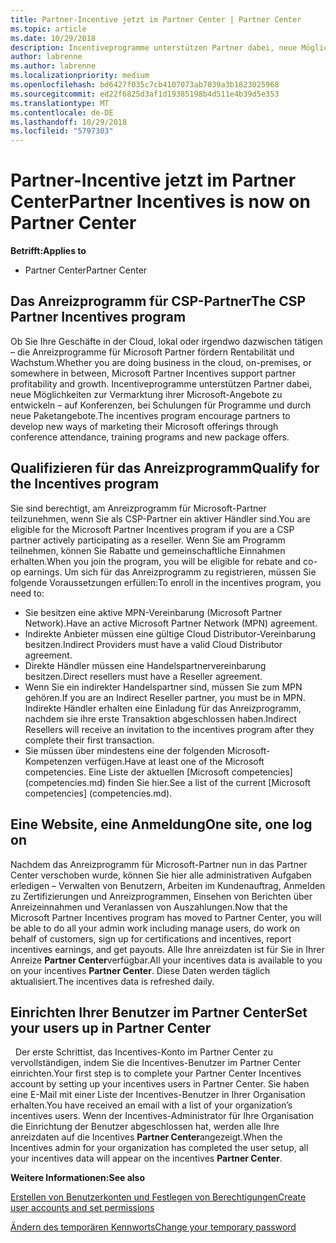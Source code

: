 ```yaml
---
title: Partner-Incentive jetzt im Partner Center | Partner Center
ms.topic: article
ms.date: 10/29/2018
description: Incentiveprogramme unterstützen Partner dabei, neue Möglichkeiten zur Vermarktung ihrer Microsoft-Angebote zu entwickeln, Schulungen anzubieten usw.
author: labrenne
ms.author: labrenne
ms.localizationpriority: medium
ms.openlocfilehash: bd6427f035c7cb4107073ab7039a3b1823025968
ms.sourcegitcommit: ed22f6825d3af1d19385198b4d511e4b39d5e353
ms.translationtype: MT
ms.contentlocale: de-DE
ms.lasthandoff: 10/29/2018
ms.locfileid: "5797303"
---
```

# <a name="partner-incentives-is-now-on-partner-center"></a><span data-ttu-id="e7055-103">Partner-Incentive jetzt im Partner Center</span><span class="sxs-lookup"><span data-stu-id="e7055-103">Partner Incentives is now on Partner Center</span></span> 

**<span data-ttu-id="e7055-104">Betrifft:</span><span class="sxs-lookup"><span data-stu-id="e7055-104">Applies to</span></span>**

-  <span data-ttu-id="e7055-105">Partner Center</span><span class="sxs-lookup"><span data-stu-id="e7055-105">Partner Center</span></span>

## <a name="the-csp-partner-incentives-program"></a><span data-ttu-id="e7055-106">Das Anreizprogramm für CSP-Partner</span><span class="sxs-lookup"><span data-stu-id="e7055-106">The CSP Partner Incentives program</span></span>

<span data-ttu-id="e7055-107">Ob Sie Ihre Geschäfte in der Cloud, lokal oder irgendwo dazwischen tätigen – die Anreizprogramme für Microsoft Partner fördern Rentabilität und Wachstum.</span><span class="sxs-lookup"><span data-stu-id="e7055-107">Whether you are doing business in the cloud, on-premises, or somewhere in between, Microsoft Partner Incentives support partner profitability and growth.</span></span> <span data-ttu-id="e7055-108">Incentiveprogramme unterstützen Partner dabei, neue Möglichkeiten zur Vermarktung ihrer Microsoft-Angebote zu entwickeln – auf Konferenzen, bei Schulungen für Programme und durch neue Paketangebote.</span><span class="sxs-lookup"><span data-stu-id="e7055-108">The incentives program encourage partners to develop new ways of marketing their Microsoft offerings through conference attendance, training programs and new package offers.</span></span> 

## <a name="qualify-for-the-incentives-program"></a><span data-ttu-id="e7055-109">Qualifizieren für das Anreizprogramm</span><span class="sxs-lookup"><span data-stu-id="e7055-109">Qualify for the Incentives program</span></span>

<span data-ttu-id="e7055-110">Sie sind berechtigt, am Anreizprogramm für Microsoft-Partner teilzunehmen, wenn Sie als CSP-Partner ein aktiver Händler sind.</span><span class="sxs-lookup"><span data-stu-id="e7055-110">You are eligible for the Microsoft Partner Incentives program if you are a CSP partner actively participating as a reseller.</span></span>
<span data-ttu-id="e7055-111">Wenn Sie am Programm teilnehmen, können Sie Rabatte und gemeinschaftliche Einnahmen erhalten.</span><span class="sxs-lookup"><span data-stu-id="e7055-111">When you join the program, you will be eligible for rebate and co-op earnings.</span></span> <span data-ttu-id="e7055-112">Um sich für das Anreizprogramm zu registrieren, müssen Sie folgende Voraussetzungen erfüllen:</span><span class="sxs-lookup"><span data-stu-id="e7055-112">To enroll in the incentives program, you need to:</span></span> 
-   <span data-ttu-id="e7055-113">Sie besitzen eine aktive MPN-Vereinbarung (Microsoft Partner Network).</span><span class="sxs-lookup"><span data-stu-id="e7055-113">Have an active Microsoft Partner Network (MPN) agreement.</span></span>  
-   <span data-ttu-id="e7055-114">Indirekte Anbieter müssen eine gültige Cloud Distributor-Vereinbarung besitzen.</span><span class="sxs-lookup"><span data-stu-id="e7055-114">Indirect Providers must have a valid Cloud Distributor agreement.</span></span>
-   <span data-ttu-id="e7055-115">Direkte Händler müssen eine Handelspartnervereinbarung besitzen.</span><span class="sxs-lookup"><span data-stu-id="e7055-115">Direct resellers must have a Reseller agreement.</span></span>
-   <span data-ttu-id="e7055-116">Wenn Sie ein indirekter Handelspartner sind, müssen Sie zum MPN gehören.</span><span class="sxs-lookup"><span data-stu-id="e7055-116">If you are an Indirect Reseller partner, you must be in MPN.</span></span> <span data-ttu-id="e7055-117">Indirekte Händler erhalten eine Einladung für das Anreizprogramm, nachdem sie ihre erste Transaktion abgeschlossen haben.</span><span class="sxs-lookup"><span data-stu-id="e7055-117">Indirect Resellers will receive an invitation to the incentives program after they complete their first transaction.</span></span> 
-   <span data-ttu-id="e7055-118">Sie müssen über mindestens eine der folgenden Microsoft-Kompetenzen verfügen.</span><span class="sxs-lookup"><span data-stu-id="e7055-118">Have at least one of the Microsoft competencies.</span></span> <span data-ttu-id="e7055-119">Eine Liste der aktuellen [Microsoft competencies] (competencies.md) finden Sie hier.</span><span class="sxs-lookup"><span data-stu-id="e7055-119">See a list of the current [Microsoft competencies] (competencies.md).</span></span>

## <a name="one-site-one-log-on"></a><span data-ttu-id="e7055-120">Eine Website, eine Anmeldung</span><span class="sxs-lookup"><span data-stu-id="e7055-120">One site, one log on</span></span>

<span data-ttu-id="e7055-121">Nachdem das Anreizprogramm für Microsoft-Partner nun in das Partner Center verschoben wurde, können Sie hier alle administrativen Aufgaben erledigen – Verwalten von Benutzern, Arbeiten im Kundenauftrag, Anmelden zu Zertifizierungen und Anreizprogrammen, Einsehen von Berichten über Anreizeinnahmen und Veranlassen von Auszahlungen.</span><span class="sxs-lookup"><span data-stu-id="e7055-121">Now that the Microsoft Partner Incentives program has moved to Partner Center, you will be able to do all your admin work including manage users, do work on behalf of customers, sign up for certifications and incentives, report incentives earnings, and get payouts.</span></span> <span data-ttu-id="e7055-122">Alle Ihre anreizdaten ist für Sie in Ihrer Anreize **Partner Center**verfügbar.</span><span class="sxs-lookup"><span data-stu-id="e7055-122">All your incentives data is available to you on your incentives **Partner Center**.</span></span> <span data-ttu-id="e7055-123">Diese Daten werden täglich aktualisiert.</span><span class="sxs-lookup"><span data-stu-id="e7055-123">The incentives data is refreshed daily.</span></span>
 
## <a name="set-your-users-up-in-partner-center"></a><span data-ttu-id="e7055-124">Einrichten Ihrer Benutzer im Partner Center</span><span class="sxs-lookup"><span data-stu-id="e7055-124">Set your users up in Partner Center</span></span>
 
<span data-ttu-id="e7055-125">Der erste Schrittist, das Incentives-Konto im Partner Center zu vervollständigen, indem Sie die Incentives-Benutzer im Partner Center einrichten.</span><span class="sxs-lookup"><span data-stu-id="e7055-125">Your first step is to complete your Partner Center Incentives account by setting up your incentives users in Partner Center.</span></span> <span data-ttu-id="e7055-126">Sie haben eine E-Mail mit einer Liste der Incentives-Benutzer in Ihrer Organisation erhalten.</span><span class="sxs-lookup"><span data-stu-id="e7055-126">You have received an email with a list of your organization’s incentives users.</span></span> <span data-ttu-id="e7055-127">Wenn der Incentives-Administrator für Ihre Organisation die Einrichtung der Benutzer abgeschlossen hat, werden alle Ihre anreizdaten auf die Incentives **Partner Center**angezeigt.</span><span class="sxs-lookup"><span data-stu-id="e7055-127">When the Incentives admin for your organization has completed the user setup, all your incentives data will appear on the incentives **Partner Center**.</span></span>

**<span data-ttu-id="e7055-128">Weitere Informationen:</span><span class="sxs-lookup"><span data-stu-id="e7055-128">See also</span></span>**

[<span data-ttu-id="e7055-129">Erstellen von Benutzerkonten und Festlegen von Berechtigungen</span><span class="sxs-lookup"><span data-stu-id="e7055-129">Create user accounts and set permissions</span></span>](create-user-accounts-and-set-permissions.md)

[<span data-ttu-id="e7055-130">Ändern des temporären Kennworts</span><span class="sxs-lookup"><span data-stu-id="e7055-130">Change your temporary password</span></span>](change-your-temporary-password.md)

